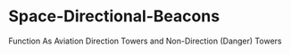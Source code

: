 # Space-Directional-Beacons
Function As Aviation Direction Towers and Non-Direction (Danger) Towers

